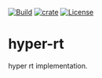 [![Build](https://github.com/cssivision/hyper-rt/workflows/build/badge.svg)](
https://github.com/cssivision/hyper-rt/actions)
[![crate](https://img.shields.io/crates/v/hyper-rt.svg)](https://crates.io/crates/hyper-rt)
[![License](http://img.shields.io/badge/license-mit-blue.svg)](https://github.com/cssivision/hyper-rt/blob/master/LICENSE)

# hyper-rt
hyper rt implementation.
